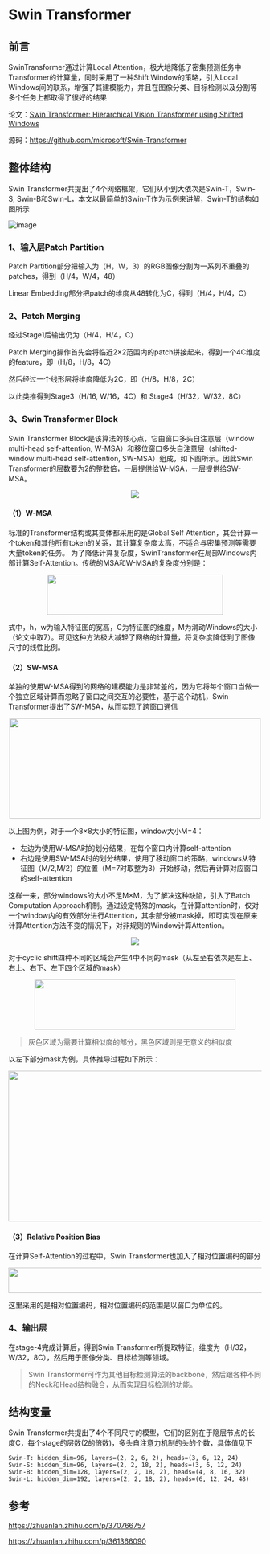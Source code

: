# Swin Transformer
## 前言
SwinTransformer通过计算Local Attention，极大地降低了密集预测任务中Transformer的计算量，同时采用了一种Shift Window的策略，引入Local Windows间的联系，增强了其建模能力，并且在图像分类、目标检测以及分割等多个任务上都取得了很好的结果

论文：[Swin Transformer: Hierarchical Vision Transformer using Shifted Windows](https://arxiv.org/pdf/2103.14030.pdf)

源码：https://github.com/microsoft/Swin-Transformer
## 整体结构
Swin Transformer共提出了4个网络框架，它们从小到大依次是Swin-T，Swin-S, Swin-B和Swin-L，本文以最简单的Swin-T作为示例来讲解，Swin-T的结构如图所示

![image](https://user-images.githubusercontent.com/65380826/129197601-d418fc3b-8af5-4165-b392-aed21b6dbffb.png)
### 1、输入层Patch Partition
Patch Partition部分把输入为（H，W，3）的RGB图像分割为一系列不重叠的patches，得到（H/4，W/4，48）

Linear Embedding部分把patch的维度从48转化为C，得到（H/4，H/4，C）

### 2、Patch Merging
经过Stage1后输出仍为（H/4，H/4，C）

Patch Merging操作首先会将临近2×2范围内的patch拼接起来，得到一个4C维度的feature，即（H/8，H/8，4C）

然后经过一个线形层将维度降低为2C，即（H/8，H/8，2C）

以此类推得到Stage3（H/16, W/16，4C）和 Stage4（H/32，W/32，8C）
### 3、Swin Transformer Block
Swin Transformer Block是该算法的核心点，它由窗口多头自注意层（window multi-head self-attention, W-MSA）和移位窗口多头自注意层（shifted-window multi-head self-attention, SW-MSA）组成，如下图所示。因此Swin Transformer的层数要为2的整数倍，一层提供给W-MSA，一层提供给SW-MSA。

<div align=center><img src="https://user-images.githubusercontent.com/65380826/129200279-75e7bfb6-03f7-400a-a53b-54709ca0bbca.png"></div>

#### （1）W-MSA
标准的Transformer结构或其变体都采用的是Global Self Attention，其会计算一个token和其他所有token的关系，其计算复杂度太高，不适合与密集预测等需要大量token的任务。
为了降低计算复杂度，SwinTransformer在局部Windows内部计算Self-Attention。传统的MSA和W-MSA的复杂度分别是：
<div align=center><img src="https://user-images.githubusercontent.com/65380826/129298998-f1ec888a-dc0e-455f-8046-82e9b6558ee2.png" width="350" height="80"></div>

式中，h，w为输入特征图的宽高，C为特征图的维度，M为滑动Windows的大小（论文中取7）。可见这种方法极大减轻了网络的计算量，将复杂度降低到了图像尺寸的线性比例。

#### （2）SW-MSA
单独的使用W-MSA得到的网络的建模能力是非常差的，因为它将每个窗口当做一个独立区域计算而忽略了窗口之间交互的必要性，基于这个动机，Swin Transformer提出了SW-MSA，从而实现了跨窗口通信
<div align=center><img src="https://user-images.githubusercontent.com/65380826/129300756-768d1454-ae5b-4425-a2e4-2442f152eee9.png" width="500" height="200"></div>

以上图为例，对于一个8×8大小的特征图，window大小M=4：
* 左边为使用W-MSA时的划分结果，在每个窗口内计算self-attention
* 右边是使用SW-MSA时的划分结果，使用了移动窗口的策略，windows从特征图（M/2,M/2）的位置（M=7时取整为3）开始移动，然后再计算对应窗口的self-attention

这样一来，部分windows的大小不足M×M，为了解决这种缺陷，引入了Batch Computation Approach机制。通过设定特殊的mask，在计算attention时，仅对一个window内的有效部分进行Attention，其余部分被mask掉，即可实现在原来计算Attention方法不变的情况下，对非规则的Window计算Attention。

<div align=center><img src="https://user-images.githubusercontent.com/65380826/129307078-a6a8726c-f496-4a13-9530-369aa082642d.png"></div>

对于cyclic shift四种不同的区域会产生4中不同的mask（从左至右依次是左上、右上、右下、左下四个区域的mask）
<div align=center><img src="https://user-images.githubusercontent.com/65380826/129316849-64857958-6c71-4879-89bb-4aa41175133f.png" width="400" height="100"></div>

> 灰色区域为需要计算相似度的部分，黑色区域则是无意义的相似度

以左下部分mask为例，具体推导过程如下所示：
<div align=center><img src="https://user-images.githubusercontent.com/65380826/129318027-c6db2dcb-e55c-42fb-b274-fd384e469feb.jpg" width="600" height="300"></div>

#### （3）Relative Position Bias
在计算Self-Attention的过程中，Swin Transformer也加入了相对位置编码的部分
<div align=center><img src="https://user-images.githubusercontent.com/65380826/129319982-3c6742fc-3469-4489-9d1f-9036b0db2ceb.png" width="600" height="50"></div>

这里采用的是相对位置编码，相对位置编码的范围是以窗口为单位的。

### 4、输出层
在stage-4完成计算后，得到Swin Transformer所提取特征，维度为（H/32，W/32，8C），然后用于图像分类、目标检测等领域。
> Swin Transformer可作为其他目标检测算法的backbone，然后跟各种不同的Neck和Head结构融合，从而实现目标检测的功能。 
## 结构变量
Swin Transformer共提出了4个不同尺寸的模型，它们的区别在于隐层节点的长度C，每个stage的层数(2的倍数)，多头自注意力机制的头的个数，具体值见下
```
Swin-T: hidden_dim=96, layers=(2, 2, 6, 2), heads=(3, 6, 12, 24)
Swin-S: hidden_dim=96, layers=(2, 2, 18, 2), heads=(3, 6, 12, 24)
Swin-B: hidden_dim=128, layers=(2, 2, 18, 2), heads=(4, 8, 16, 32)
Swin-L: hidden_dim=192, layers=(2, 2, 18, 2), heads=(6, 12, 24, 48)
```
## 参考
https://zhuanlan.zhihu.com/p/370766757

https://zhuanlan.zhihu.com/p/361366090
